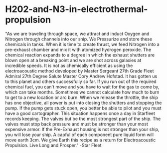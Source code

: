 # H202-and-N3-in-electrothermal-propulsion
"As we are traveling through space, we attract and induct Oxygen and Nitrogen through channels into our ship. We Pressurize and store these chemicals in tanks. When it is time to create thrust, we feed Nitrogen into a pre-exhaust chamber and mix it with atomized hydrogen peroxide. The chemical reaction expands to a degree in which the exhaust shutters are blown open at a breaking point and we are shot across galaxies at incredible speeds. It is not as chemically efficient as using the electroacoustic method developed by Master Sergeant 27th Grade Fleet Admiral 27th Degree Salute Master Cory Andrew Hofstad. It has gotten us to this planet and others successfully so far. If you run out of the required chemical fuel, you can't move and you have to wait for the gas to come by, which can take months. Sometimes we cannot calculate how much to burn to get to a new location or arc burn. When we release the throttle, the ship has one objective, all power is put into closing the shutters and stopping the pump. If the pump gets stuck open, you better be able to pilot and you must have a good cartographer. This situation happens once a day in Starfleet records keeping. The valves but be the most strongest part of the ship. The valves must stop back pressure and must be stronger than your most expensive armor. If the Pre-Exhaust housing is not stronger than your ship, you will lose your ship. A capful of each component pure liquid form will move earth 3cm. We give Earth this recipe as a return for Electroacoustic Propulsion. Live Long and Prosper." -Star Fleet
